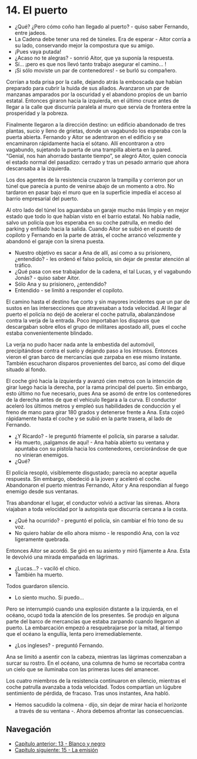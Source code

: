 # 14. El puerto

- ¿Qué? ¿Pero cómo coño han llegado al puerto? - quiso saber Fernando, entre jadeos.
- La Cadena debe tener una red de túneles. Era de esperar - Aitor corría a su lado, conservando mejor la compostura que su amigo.
- ¡Pues vaya putada!
- ¿Acaso no te alegras? - sonrió Aitor, que ya suponía la respuesta.
- Sí... ¡pero es que nos llevó tanto trabajo asegurar el camino... !
- ¡Si sólo moviste un par de contenedores! - se burló su compañero.

Corrían a toda prisa por la calle, dejando atrás la emboscada que habían preparado para cubrir la huida de sus aliados. Avanzaron un par de manzanas amparados por la oscuridad y el abandono propios de un barrio estatal. Entonces giraron hacia la izquierda, en el último cruce antes de llegar a la calle que discurría paralela al muro que servía de frontera entre la prosperidad y la pobreza.

Finalmente llegaron a la dirección destino: un edificio abandonado de tres plantas, sucio y lleno de grietas, donde un vagabundo los esperaba con la puerta abierta. Fernando y Aitor se adentraron en el edificio y se encaminaron rápidamente hacia el sótano. Allí encontraron a otro vagabundo, sujetando la puerta de una trampilla abierta en la pared. “Genial, nos han ahorrado bastante tiempo”, se alegró Aitor, quien conocía el estado normal del pasadizo: cerrado y tras un pesado armario que ahora descansaba a la izquierda. 

Los dos agentes de la resistencia cruzaron la trampilla y corrieron por un túnel que parecía a punto de venirse abajo de un momento a otro. No tardaron en pasar bajo el muro que en la superficie impedía el acceso al barrio empresarial del puerto. 

Al otro lado del túnel los aguardaba un garaje mucho más limpio y en mejor estado que todo lo que habían visto en el barrio estatal. No había nadie, salvo un policía que los esperaba en su coche patrulla, en medio del parking y enfilado hacia la salida. Cuando Aitor se subió en el puesto de copiloto y Fernando en la parte de atrás, el coche arrancó velozmente y abandonó el garaje con la sirena puesta.

- Nuestro objetivo es sacar a Ana de allí, así como a su prisionero, ¿entendido? - les ordenó el falso policía, sin dejar de prestar atención al tráfico.
- ¿Qué pasa con ese trabajador de la cadena, el tal Lucas, y el vagabundo Jonás? - quiso saber Aitor.
- Sólo Ana y su prisionero, ¿entendido?
- Entendido - se limitó a responder el copiloto.

El camino hasta el destino fue corto y sin mayores incidentes que un par de sustos en las intersecciones que atravesaban a toda velocidad. Al llegar al puerto el policía no dejó de acelerar el coche patrulla, abalanzándose contra la verja de la entrada. Poco importaban los disparos que descargaban sobre ellos el grupo de militares apostado allí, pues el coche estaba convenientemente blindado.

La verja no pudo hacer nada ante la embestida del automóvil, precipitándose contra el suelo y dejando paso a los intrusos. Entonces vieron el gran barco de mercancías que zarpaba en ese mismo instante. También escucharon disparos provenientes del barco, así como del dique situado al fondo.

El coche giró hacia la izquierda y avanzó cien metros con la intención de girar luego hacia la derecha, por la rama principal del puerto. Sin embargo, esto último no fue necesario, pues Ana se asomó de entre los contenedores de la derecha antes de que el vehículo llegara a la curva. El conductor aceleró los últimos metros y empleó sus habilidades de conducción y el freno de mano para girar 180 grados y detenerse frente a Ana. Esta cojeó rápidamente hasta el coche y se subió en la parte trasera, al lado de Fernando.

- ¿Y Ricardo? - le preguntó fríamente el policía, sin pararse a saludar.
- Ha muerto, ¡salgamos de aquí! - Ana había abierto su ventana y apuntaba con su pistola hacia los contenedores, cerciorándose de que no vinieran enemigos.
- ¿Qué?

El policía resopló, visiblemente disgustado; parecía no aceptar aquella respuesta. Sin embargo, obedeció a la joven y aceleró el coche. Abandonaron el puerto mientras Fernando, Aitor y Ana respondían al fuego enemigo desde sus ventanas. 

Tras abandonar el lugar, el conductor volvió a activar las sirenas. Ahora viajaban a toda velocidad por la autopista que discurría cercana a la costa.

- ¿Qué ha ocurrido? - preguntó el policía, sin cambiar el frío tono de su voz.
- No quiero hablar de ello ahora mismo - le respondió Ana, con la voz ligeramente quebrada.

Entonces Aitor se acordó. Se giró en su asiento y miró fijamente a Ana. Esta le devolvió una mirada empañada en lágrimas.

- ¿Lucas...? - vaciló el chico.
- También ha muerto.

Todos guardaron silencio.

- Lo siento mucho. Si puedo... 

Pero se interrumpió cuando una explosión distante a la izquierda, en el océano, ocupó toda la atención de los presentes. Se produjo en alguna parte del barco de mercancías que estaba zarpando cuando llegaron al puerto. La embarcación empezó a resquebrajarse por la mitad, al tiempo que el océano la engullía, lenta pero irremediablemente.

- ¿Los ingleses? - preguntó Fernando.

Ana se limitó a asentir con la cabeza, mientras las lágrimas comenzaban a surcar su rostro. En el océano, una columna de humo se recortaba contra un cielo que se iluminaba con las primeras luces del amanecer.

Los cuatro miembros de la resistencia continuaron en silencio, mientras el coche patrulla avanzaba a toda velocidad. Todos compartían un lúgubre sentimiento de pérdida, de fracaso. Tras unos instantes, Ana habló.

- Hemos sacudido la colmena - dijo, sin dejar de mirar hacia el horizonte a través de su ventana -. Ahora debemos afrontar las consecuencias.


## Navegación

- [Capítulo anterior: 13 - Blanco y negro](c13_blanco-y-negro.md)
- [Capítulo siguiente: 15 - La emisión](c15_la-emisión.md)
